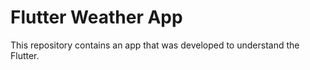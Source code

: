 
# Flutter Weather App

This repository contains an app that was developed to understand the Flutter.
